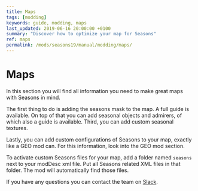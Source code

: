 ```yaml
---
title: Maps
tags: [modding]
keywords: guide, modding, maps
last_updated: 2019-06-16 20:00:00 +0100
summary: "Discover how to optimize your map for Seasons"
ref: maps
permalink: /mods/seasons19/manual/modding/maps/
---
```


# Maps

In this section you will find all information you need to make great maps with Seasons in mind.

The first thing to do is adding the seasons mask to the map. A full guide is available. On top of that you can add seasonal objects and admirers, of which also a guide is available. Third, you can add custom seasonal textures.

Lastly, you can add custom configurations of Seasons to your map, exactly like a GEO mod can. For this information, look into the GEO mod section.

To activate custom Seasons files for your map, add a folder named `seasons` next to your modDesc xml file. Put all Seasons related XML files in that folder. The mod will automatically find those files.

If you have any questions you can contact the team on [Slack](https://slack.realismusmodding.com).
